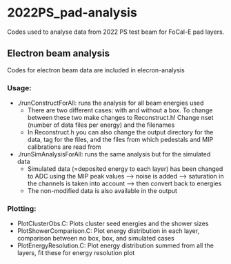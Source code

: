 # 2022PS_pad-analysis
Codes used to analyse data from 2022 PS test beam for FoCal-E pad layers.

## Electron beam analysis
Codes for electron beam data are included in elecron-analysis

### Usage:
* ./runConstructForAll: runs the analysis for all beam energies used
    * There are two different cases: with and without a box. To change between these two make changes to Reconstruct.h! Change nset (number of data files per energy) and the filenames
    * In Reconstruct.h you can also change the output directory for the data, tag for the files, and the files from which pedestals and MIP calibrations are read from
* ./runSimAnalysisForAll: runs the same analysis but for the simulated data
    * Simulated data (=deposited energy to each layer) has been changed to ADC using the MIP peak values --> noise is added --> saturation in the channels is taken into account --> then convert back to energies
    * The non-modified data is also available in the output

### Plotting:
* PlotClusterObs.C: Plots cluster seed energies and the shower sizes
* PlotShowerComparison.C: Plot energy distribution in each layer, comparison between no box, box, and simulated cases
* PlotEnergyResolution.C: Plot energy distribution summed from all the layers, fit these for energy resolution plot
